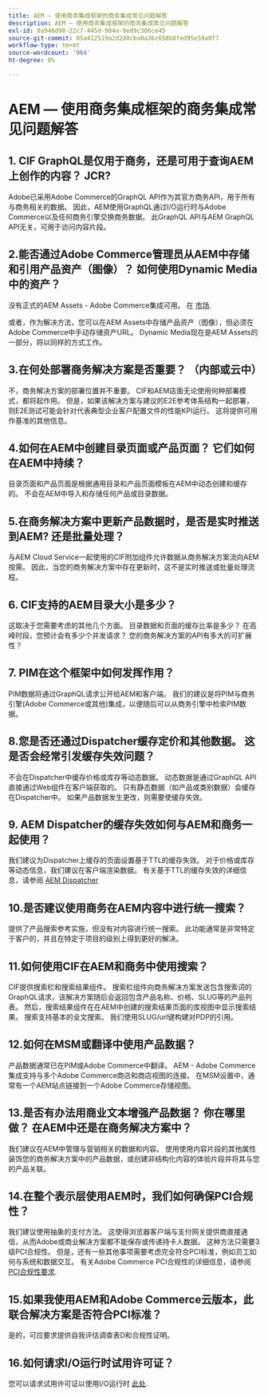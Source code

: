 ```yaml
---
title: AEM — 使用商务集成框架的商务集成常见问题解答
description: AEM — 使用商务集成框架的商务集成常见问题解答
exl-id: 0a946d98-22c7-445d-984a-9e09c306ce45
source-git-commit: 05a412519a2d2d0cba0a36c658b8fed95e59a0f7
workflow-type: tm+mt
source-wordcount: '964'
ht-degree: 0%

---
```


# AEM — 使用商务集成框架的商务集成常见问题解答

## 1. CIF GraphQL是仅用于商务，还是可用于查询AEM上创作的内容？ JCR?

Adobe已采用Adobe Commerce的GraphQL API作为其官方商务API，用于所有与商务相关的数据。 因此，AEM使用GraphQL通过I/O运行时与Adobe Commerce以及任何商务引擎交换商务数据。 此GraphQL API与AEM GraphQL API无关，可用于访问内容片段。

## 2.能否通过Adobe Commerce管理员从AEM中存储和引用产品资产（图像）？ 如何使用Dynamic Media中的资产？

没有正式的AEM Assets - Adobe Commerce集成可用。 在 [市场](https://marketplace.magento.com/bounteous-dam.html).

或者，作为解决方法，您可以在AEM Assets中存储产品资产（图像），但必须在Adobe Commerce中手动存储资产URL。 Dynamic Media现在是AEM Assets的一部分，将以同样的方式工作。

## 3.在何处部署商务解决方案是否重要？ （内部或云中）

不，商务解决方案的部署位置并不重要。 CIF和AEM店面无论使用何种部署模式，都将起作用。 但是，如果该解决方案与建议的E2E参考体系结构一起部署，则E2E测试可能会针对代表典型企业客户配置文件的性能KPI运行。 这将提供可用作基准的其他信息。

## 4.如何在AEM中创建目录页面或产品页面？ 它们如何在AEM中持续？

目录页面和产品页面是根据通用目录和产品页面模板在AEM中动态创建和缓存的。 不会在AEM中导入和存储任何产品或目录数据。

## 5.在商务解决方案中更新产品数据时，是否是实时推送到AEM? 还是批量处理？

与AEM Cloud Service一起使用的CIF附加组件允许数据从商务解决方案流向AEM按需。 因此，当您的商务解决方案中存在更新时，这不是实时推送或批量处理流程。

## 6. CIF支持的AEM目录大小是多少？

这取决于您需要考虑的其他几个方面。 目录数据和页面的缓存比率是多少？ 在高峰时段，您预计会有多少个并发请求？ 您的商务解决方案的API有多大的可扩展性？

## 7. PIM在这个框架中如何发挥作用？

PIM数据将通过GraphQL请求公开给AEM和客户端。 我们的建议是将PIM与商务引擎(Adobe Commerce或其他)集成，以便随后可以从商务引擎中检索PIM数据。

## 8.您是否还通过Dispatcher缓存定价和其他数据。 这是否会经常引发缓存失效问题？

不会在Dispatcher中缓存价格或库存等动态数据。 动态数据是通过GraphQL API直接通过Web组件在客户端获取的。 只有静态数据（如产品或类别数据）会缓存在Dispatcher中。 如果产品数据发生更改，则需要使缓存失效。

## 9. AEM Dispatcher的缓存失效如何与AEM和商务一起使用？

我们建议为Dispatcher上缓存的页面设置基于TTL的缓存失效。 对于价格或库存等动态信息，我们建议在客户端渲染数据。 有关基于TTL的缓存失效的详细信息，请参阅 [AEM Dispatcher](https://helpx.adobe.com/experience-manager/kb/optimizing-the-dispatcher-cache.html)

## 10.是否建议使用商务在AEM内容中进行统一搜索？

提供了产品搜索参考实施，但没有对内容进行统一搜索。 此功能通常是非常特定于客户的，并且在特定于项目的级别上得到更好的解决。

## 11.如何使用CIF在AEM和商务中使用搜索？

CIF提供搜索栏和搜索结果组件。 搜索栏组件向商务解决方案发送包含搜索词的GraphQL请求，该解决方案随后会返回包含产品名称、价格、SLUG等的产品列表。 然后，搜索结果组件在在AEM中创建的搜索结果页面的库视图中显示搜索结果。 搜索支持基本的全文搜索。 我们使用SLUG/url键构建对PDP的引用。

## 12.如何在MSM或翻译中使用产品数据？

产品数据通常已在PIM或Adobe Commerce中翻译。 AEM - Adobe Commerce集成支持与多个Adobe Commerce商店和商店视图的连接。 在MSM设置中，通常有一个AEM站点链接到一个Adobe Commerce存储视图。

## 13.是否有办法用商业文本增强产品数据？ 你在哪里做？ 在AEM中还是在商务解决方案中？

我们建议在AEM中管理与营销相关的数据和内容。 使用使用内容片段的其他属性装饰您的商务解决方案中的产品数据，或创建非结构化内容的体验片段并将其与您的产品关联。

## 14.在整个表示层使用AEM时，我们如何确保PCI合规性？

我们建议使用抽象的支付方法。 这使得浏览器客户端与支付网关提供商直接通信，从而Adobe或商业解决方案都不能保存或传递持卡人数据。 这种方法只需要3级PCI合规性。 但是，还有一些其他事项需要考虑完全符合PCI标准，例如员工如何与系统和数据交互。 有关Adobe Commerce PCI合规性的详细信息，请参阅 [PCI合规性要求](https://business.adobe.com/products/magento/pci-compliance.html).

## 15.如果我使用AEM和Adobe Commerce云版本，此联合解决方案是否符合PCI标准？

是的，可应要求提供自我评估调查表D和合规性证明。

## 16.如何请求I/O运行时试用许可证？

您可以请求试用许可证以使用I/O运行时 [此处](https://developer.adobe.com/app-builder/trial/).
